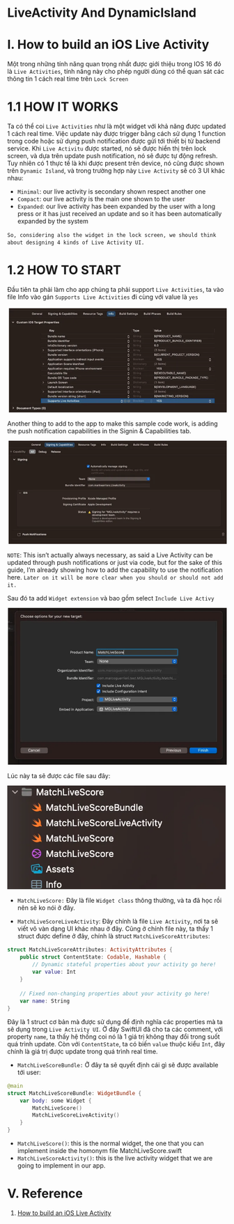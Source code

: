 # LiveActivity And DynamicIsland

# I. How to build an iOS Live Activity

Một trong những tính năng quan trọng nhất được giới thiệu trong IOS 16 đó là `Live Activities`, tính năng này cho phép người dùng có thể quan sát các thông tin 1 cách real time trên `Lock Screen`

# 1.1 HOW IT WORKS

Ta có thể coi `Live Activities` như là một widget với khả năng được updated 1 cách real time. Việc update này được trigger bằng cách sử dụng 1 function trong code hoặc sử dụng push notification được gửi tới thiết bị từ backend service. Khi `Live Activitu` được started, nó sẽ được hiển thị trên lock screen, và dựa trên update push notification, nó sẽ được tự động refresh. Tuy nhiên có 1 thực tế là khi được present trên device, nó cũng được shown trên `Dynamic Island`, và trong trường hợp này `Live Activity` sẽ có 3 UI khác nhau:

- `Minimal`:  our live activity is secondary shown respect another one
- `Compact`:  our live activity is the main one shown to the user
- `Expanded`: our live activity has been expanded by the user with a long press or it has just received an update and so it has been automatically expanded by the system

`So, considering also the widget in the lock screen, we should think about designing 4 kinds of Live Activity UI.`

# 1.2 HOW TO START

Đầu tiên ta phải làm cho app chúng ta phải support `Live Activities`, ta vào file Info vào gán `Supports Live Activities` đi cùng với value là `yes`

![](Images-DynamicIsland/support_live.png)

Another thing to add to the app to make this sample code work, is adding the push notification capabilities in the Signin & Capabilities tab.

![](Images-DynamicIsland/push_notifi.png)

`NOTE`: This isn’t actually always necessary, as said a Live Activity can be updated through push notifications or just via code, but for the sake of this guide, I’m already showing how to add the capability to use the notification here. `Later on it will be more clear when you should or should not add it.`

Sau đó ta add `Widget extension` và bao gồm select `Include Live Activy`

![](Images-DynamicIsland/add_widget_extension.png)

Lúc này ta sẽ được các file sau đây:

![](Images-DynamicIsland/file_created.png)


- `MatchLiveScore:` Đây là file `Widget class` thông thường, và ta đã học rồi nên sẽ ko nói ở đây.

- `MatchLiveScoreLiveActivity`: Đây chính là file `Live Activity`, nơi ta sẽ viết vô vàn dạng UI khác nhau ở đây. Cũng ở chính file này, ta thấy 1 struct được define ở đây, chính là struct `MatchLiveScoreAttributes`:

```swift
struct MatchLiveScoreAttributes: ActivityAttributes {
    public struct ContentState: Codable, Hashable {
        // Dynamic stateful properties about your activity go here!
        var value: Int
    }

    // Fixed non-changing properties about your activity go here!
    var name: String
}
```

Đây là 1 struct cơ bản mà được sử dụng để định nghĩa các properties mà ta sẽ dụng trong `Live Activity UI`. Ở đây SwiftUI đã cho ta các comment, với property `name`, ta thấy hệ thống coi nó là 1 giá trị không thay đổi trong suốt quá trình update. Còn với `ContentState`, ta có biến `value` thuộc kiểu `Int`, đây chính là giá trị được update trong quá trình real time.

- `MatchLiveScoreBundle:` Ở đây ta sẽ quyết định cái gì sẽ được available tới user: 

```swift
@main
struct MatchLiveScoreBundle: WidgetBundle {
    var body: some Widget {
        MatchLiveScore()
        MatchLiveScoreLiveActivity()
    }
}
```

- `MatchLiveScore()`: this is the normal widget, the one that you can implement inside the homonym file MatchLiveScore.swift
- `MatchLiveScoreActivity()`: this is the live activity widget that we are going to implement in our app.
# V. Reference

1. [How to build an iOS Live Activity](https://medium.com/kinandcartacreated/how-to-build-ios-live-activity-d1b2f238819e)